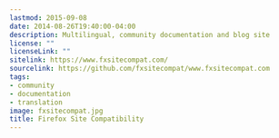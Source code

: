 ```yaml
---
lastmod: 2015-09-08
date: 2014-08-26T19:40:00-04:00
description: Multilingual, community documentation and blog site
license: ""
licenseLink: ""
sitelink: https://www.fxsitecompat.com/
sourcelink: https://github.com/fxsitecompat/www.fxsitecompat.com
tags:
- community
- documentation
- translation
image: fxsitecompat.jpg
title: Firefox Site Compatibility
---
```


